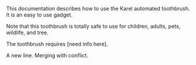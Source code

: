 
This documentation describes how to use the Karel automated toothbrush. It is an easy to use gadget.

Note that this toothbrush is totally safe to use for children, adults, pets, wildlife, and tree.


The toothbrush requires [need info here].

A new line. Merging with conflict.

